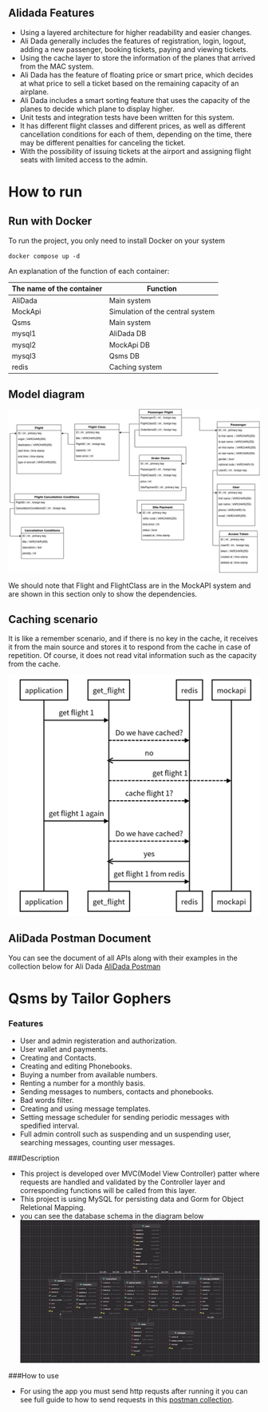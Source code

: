 ##  Alidada Features

- Using a layered architecture for higher readability and easier changes.
- Ali Dada generally includes the features of registration, login, logout, adding a new passenger, booking tickets, paying and viewing tickets.
- Using the cache layer to store the information of the planes that arrived from the MAC system.
- Ali Dada has the feature of floating price or smart price, which decides at what price to sell a ticket based on the remaining capacity of an airplane.
- Ali Dada includes a smart sorting feature that uses the capacity of the planes to decide which plane to display higher.
- Unit tests and integration tests have been written for this system.
- It has different flight classes and different prices, as well as different cancellation conditions for each of them, depending on the time, there may be different penalties for canceling the ticket.
- With the possibility of issuing tickets at the airport and assigning flight seats with limited access to the admin.

# How to run

## Run with Docker

To run the project, you only need to install Docker on your system


    docker compose up -d

An explanation of the function of each container:



The name of the container  | Function
------------- | -------------
AliDada   | Main system
MockApi  | Simulation of the central system
Qsms  | Main system
mysql1  | AliDada DB
mysql2  | MockApi DB
mysql3  | Qsms DB
redis  | Caching system

## Model diagram
![diagram](alidada/static/diagram.png )

We should note that Flight and FlightClass are in the MockAPI system and are shown in this section only to show the dependencies.
## Caching scenario
It is like a remember scenario, and if there is no key in the cache, it receives it from the main source and stores it to respond from the cache in case of repetition. Of course, it does not read vital information such as the capacity from the cache.


                    
![diagram](alidada/static/senario.png )
## AliDada Postman Document
You can see the document of all APIs along with their examples in the collection below for Ali Dada
[AliDada Postman](https://documenter.getpostman.com/view/16800432/2s93zCYLT1 "AliDada Postman")


# Qsms by Tailor Gophers

### Features

- User and admin registeration and authorization.
- User wallet and payments.
- Creating and Contacts.
- Creating and editing Phonebooks.
- Buying a number from available numbers.
- Renting a number for a monthly basis.
- Sending messages to numbers, contacts and phonebooks.
- Bad words filter.
- Creating and using message templates.
- Setting message scheduler for sending periodic messages with spedified interval.
-  Full admin controll such as suspending and un suspending user, searching messages, counting user messages.


###Description
- This project is developed over MVC(Model View Controller) patter where requests are handled and validated by the Controller layer and corresponding functions will be called from this layer.
- This project is using MySQL for persisting data and Gorm for Object Reletional Mapping.
- you can see the database schema in the diagram below
![](qsms/static/qsms_db_scheme.jpg)

###How to use
- For using the app you must send http requsts after running it you can see full guide to how to send requests in this [postman collection](https://documenter.getpostman.com/view/15181898/2s946fcsBn).

